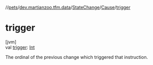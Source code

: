 //[pets](../../../../index.md)/[dev.martianzoo.tfm.data](../../index.md)/[StateChange](../index.md)/[Cause](index.md)/[trigger](trigger.md)

# trigger

[jvm]\
val [trigger](trigger.md): [Int](https://kotlinlang.org/api/latest/jvm/stdlib/kotlin/-int/index.html)

The ordinal of the previous change which triggered that instruction.
